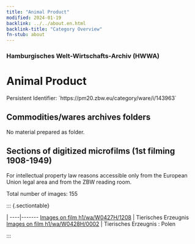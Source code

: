 ```yaml
---
title: "Animal Product"
modified: 2024-01-19
backlink: ../../about.en.html
backlink-title: "Category Overview"
fn-stub: about
---
```


### Hamburgisches Welt-Wirtschafts-Archiv (HWWA)

# Animal Product

<div class="hint">Persistent Identifier: `https://pm20.zbw.eu/category/ware/i/143963`</div>







## Commodities/wares archives folders





No material prepared as folder.



<a id="filmsections" />

## Sections of digitized microfilms (1st filming 1908-1949)

<p>For intellectual property law reasons accessible only from the European Union legal area and from the ZBW reading room.</p>



<p>Total number of images: 155</p>




::: {.sectiontable}

 | 
----|-------
<a class="btn" href="https://pm20.zbw.eu/film/h1/wa/W0427H/1208" rel="nofollow">Images on film h1/wa/W0427H/1208</a> | Tierisches Erzeugnis
<a class="btn" href="https://pm20.zbw.eu/film/h1/wa/W0428H/0002" rel="nofollow">Images on film h1/wa/W0428H/0002</a> | Tierisches Erzeugnis : Polen


:::
















